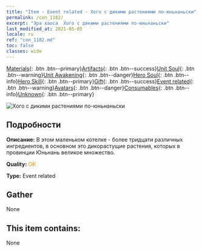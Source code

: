 ```yaml
---
title: "Item - Event related - Хого с дикими растениями по-юньнаньски"
permalink: /con_1182/
excerpt: "Эра хаоса  Хого с дикими растениями по-юньнаньски"
last_modified_at: 2021-05-05
locale: ru
ref: "con_1182.md"
toc: false
classes: wide
---
```

 [Materials](/ItemsRU/){: .btn .btn--primary}[Artifacts](/ItemsRU/Artifacts/){: .btn .btn--success}[Unit Soul](/ItemsRU/UnitSoul/){: .btn .btn--warning}[Unit Awakening](/ItemsRU/UnitAwakening/){: .btn .btn--danger}[Hero Soul](/ItemsRU/HeroSoul/){: .btn .btn--info}[Hero Skill](/ItemsRU/HeroSkill/){: .btn .btn--primary}[Gift](/ItemsRU/Gift/){: .btn .btn--success}[Event related](/ItemsRU/Events/){: .btn .btn--warning}[Avatars](/ItemsRU/Avatars/){: .btn .btn--danger}[Consumables](/ItemsRU/Consumables/){: .btn .btn--info}[Unknown](/ItemsRU/Unknown/){: .btn .btn--primary}

 ![Хого с дикими растениями по-юньнаньски](/images/t/i_81512221.png)

## Подробности
 **Описание:** В этом маленьком котелке - более тридцати различных ингредиентов, в основном это дикорастущие растения, которых в провинции Юньнань великое множество.

 **Quality:** <span style="color: #FF8C00">OK</span>

 **Type:** Event related

## Gather

  None

## This item contains:

  None

